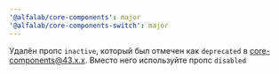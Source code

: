 ```yaml
---
'@alfalab/core-components': major
'@alfalab/core-components-switch': major
---
```


Удалён пропс `inactive`, который был отмечен как `deprecated` в core-components@43.x.x. Вместо него используйте пропс `disabled`
